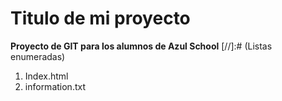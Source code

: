 # Titulo de mi proyecto
**Proyecto de GIT para los alumnos de Azul School**
[//]:# (Listas enumeradas)

1. Index.html
2. information.txt

